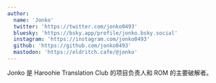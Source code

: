 ```yaml
---
author:
  name: 'Jonko'
  twitter: 'https://twitter.com/jonko0493'
  bluesky: 'https://bsky.app/profile/jonko.bsky.social'
  instagram: 'https://instagram.com/jonko0493'
  github: 'https://github.com/jonko0493'
  mastodon: 'https://eldritch.cafe/@jonko'
---
```


Jonko 是 Haroohie Translation Club 的项目负责人和 ROM 的主要破解者。